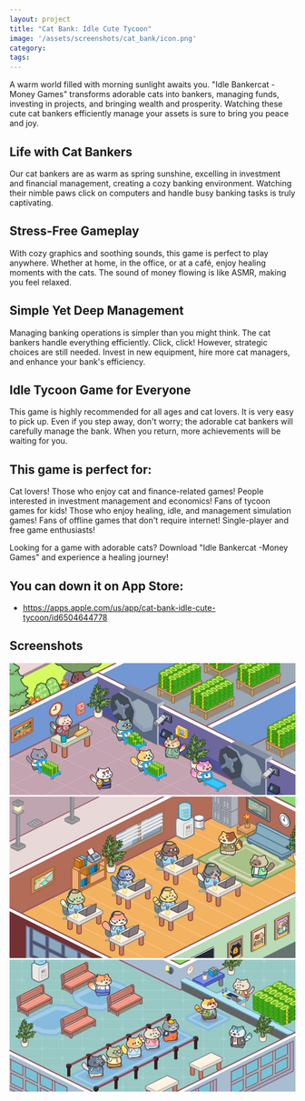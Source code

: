 ```yaml
---
layout: project
title: "Cat Bank: Idle Cute Tycoon"
image: '/assets/screenshots/cat_bank/icon.png'
category:
tags:
---
```

A warm world filled with morning sunlight awaits you. "Idle Bankercat -Money Games" transforms adorable cats into bankers, managing funds, investing in projects, and bringing wealth and prosperity. Watching these cute cat bankers efficiently manage your assets is sure to bring you peace and joy.

## Life with  Cat Bankers
Our cat bankers are as warm as spring sunshine, excelling in investment and financial management, creating a cozy banking environment. Watching their nimble paws click on computers and handle busy banking tasks is truly captivating.


## Stress-Free Gameplay
With cozy graphics and soothing sounds, this game is perfect to play anywhere. Whether at home, in the office, or at a café, enjoy healing moments with the cats. The sound of money flowing is like ASMR, making you feel relaxed.


## Simple Yet Deep Management
Managing banking operations is simpler than you might think. The cat bankers handle everything efficiently. Click, click! However, strategic choices are still needed. Invest in new equipment, hire more cat managers, and enhance your bank's efficiency.


## Idle Tycoon Game for Everyone
This game is highly recommended for all ages and cat lovers. It is very easy to pick up. Even if you step away, don't worry; the adorable cat bankers will carefully manage the bank. When you return, more achievements will be waiting for you.


## This game is perfect for:
Cat lovers!
Those who enjoy cat and finance-related games!
People interested in investment management and economics!
Fans of tycoon games for kids!
Those who enjoy healing, idle, and management simulation games!
Fans of offline games that don't require internet!
Single-player and free game enthusiasts!

Looking for a game with adorable cats? Download "Idle Bankercat -Money Games" and experience a healing journey!

## You can down it on App Store:
- <https://apps.apple.com/us/app/cat-bank-idle-cute-tycoon/id6504644778>

## Screenshots
<div class="screenshots">
  <img src="/assets/screenshots/cat_bank/screen1.jpg" alt="Screenshot 1">
  <img src="/assets/screenshots/cat_bank/screen2.jpg" alt="Screenshot 2">
  <img src="/assets/screenshots/cat_bank/screen3.jpg" alt="Screenshot 3">
</div>